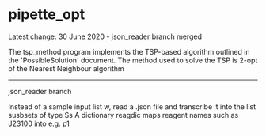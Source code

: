 # pipette_opt
Latest change: 30 June 2020 - json_reader branch merged

The tsp_method program implements the TSP-based algorithm outlined in the 'PossibleSolution' document. The method used to solve the TSP is 2-opt of the Nearest Neighbour algorithm

---

json_reader branch

Instead of a sample input list w, read a .json file and transcribe it into the list susbsets of type Ss
A dictionary reagdic maps reagent names such as J23100 into e.g. p1